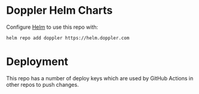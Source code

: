 # Doppler Helm Charts

Configure [Helm](https://helm.sh) to use this repo with:

```
helm repo add doppler https://helm.doppler.com
```

# Deployment

This repo has a number of deploy keys which are used by GitHub Actions in other repos to push changes.
